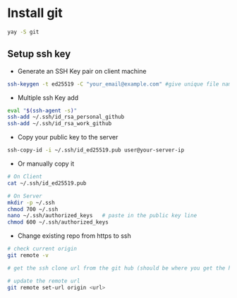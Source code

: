 # Install git

```sh
yay -S git
```

## Setup ssh key

- Generate an SSH Key pair on client machine
```sh
ssh-keygen -t ed25519 -C "your_email@example.com" #give unique file name when asked to create a file
```

- Multiple ssh Key add
```sh
eval "$(ssh-agent -s)"
ssh-add ~/.ssh/id_rsa_personal_github
ssh-add ~/.ssh/id_rsa_work_github
```

- Copy your public key to the server
```sh
ssh-copy-id -i ~/.ssh/id_ed25519.pub user@your-server-ip
```

- Or manually copy it
```sh
# On Client
cat ~/.ssh/id_ed25519.pub

# On Server
mkdir -p ~/.ssh
chmod 700 ~/.ssh
nano ~/.ssh/authorized_keys   # paste in the public key line
chmod 600 ~/.ssh/authorized_keys
```

- Change existing repo from https to ssh
```sh
# check current origin
git remote -v

# get the ssh clone url from the git hub (should be where you get the https clone url)

# update the remote url 
git remote set-url origin <url>
```
